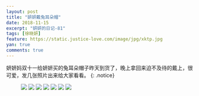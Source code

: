 ```yaml
---
layout: post
title: "妍妍戴兔耳朵帽"
date: 2018-11-15
excerpt: "妍妍的日记-81"
tags: [徐晓妍]
feature: https://static.justice-love.com/image/jpg/xktp.jpg
yan: true
comments: true
---
```

妍妍妈双十一给妍妍买的兔耳朵帽子昨天到货了，晚上拿回来迫不及待的戴上，很可爱，发几张照片出来给大家看看。
{: .notice}
<figure>
    <img src="{{ site.staticUrl }}/yanyan/image/tuerduomaozi0.jpg" />
    <img src="{{ site.staticUrl }}/yanyan/image/tuerduomaozi1.jpg" />
    <img src="{{ site.staticUrl }}/yanyan/image/tuerduomaozi2.jpg" />
    <img src="{{ site.staticUrl }}/yanyan/image/tuerduomaozi3.jpg" />
    <img src="{{ site.staticUrl }}/yanyan/image/tuerduomaozi4.jpg" />
    <img src="{{ site.staticUrl }}/yanyan/image/tuerduomaozi5.jpg" />
    <img src="{{ site.staticUrl }}/yanyan/image/tuerduomaozi6.jpg" />
</figure>
